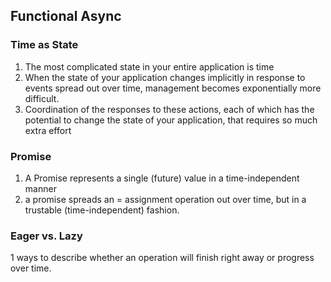 <!--
 * @Author: your name
 * @Date: 2020-07-09 18:55:11
 * @LastEditTime: 2020-07-09 19:09:54
 * @LastEditors: Please set LastEditors
 * @Description: In User Settings Edit
 * @FilePath: /functional-light-javascript-study-notes/CH10/README.md
--> 
## Functional Async
### Time as State
1. The most complicated state in your entire application is time
2. When the state of your application changes implicitly in response to events spread out over time, management becomes exponentially more difficult.
3. Coordination of the responses to these actions, each of which has the potential to change the state of your application, that requires so much extra effort

### Promise
1. A Promise represents a single (future) value in a time-independent manner
2. a promise spreads an = assignment operation out over time, but in a trustable (time-independent) fashion.

### Eager vs. Lazy
1 ways to describe whether an operation will finish right away or progress over time.